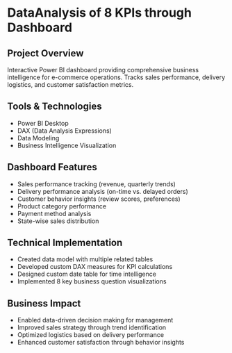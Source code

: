 # DataAnalysis of 8 KPIs through Dashboard

## Project Overview
Interactive Power BI dashboard providing comprehensive business intelligence for e-commerce operations. Tracks sales performance, delivery logistics, and customer satisfaction metrics.

## Tools & Technologies
- Power BI Desktop
- DAX (Data Analysis Expressions)
- Data Modeling
- Business Intelligence Visualization

## Dashboard Features
- Sales performance tracking (revenue, quarterly trends)
- Delivery performance analysis (on-time vs. delayed orders)
- Customer behavior insights (review scores, preferences)
- Product category performance
- Payment method analysis
- State-wise sales distribution

## Technical Implementation
- Created data model with multiple related tables
- Developed custom DAX measures for KPI calculations
- Designed custom date table for time intelligence
- Implemented 8 key business question visualizations

## Business Impact
- Enabled data-driven decision making for management
- Improved sales strategy through trend identification
- Optimized logistics based on delivery performance
- Enhanced customer satisfaction through behavior insights
